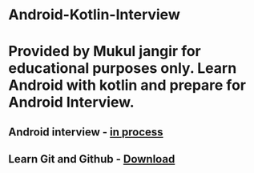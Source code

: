 # Android-Kotlin-Interview
# Provided by Mukul jangir for educational purposes only. Learn Android with kotlin and prepare for Android Interview.

## Android interview - [in process]()
## Learn Git and Github - [Download](https://github.com/Mukuljangir372/GitLearning)
